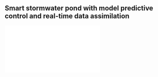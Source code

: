## Smart stormwater pond with model predictive control and real-time data assimilation

![RLagent](./graphical_abstract.pdf)
